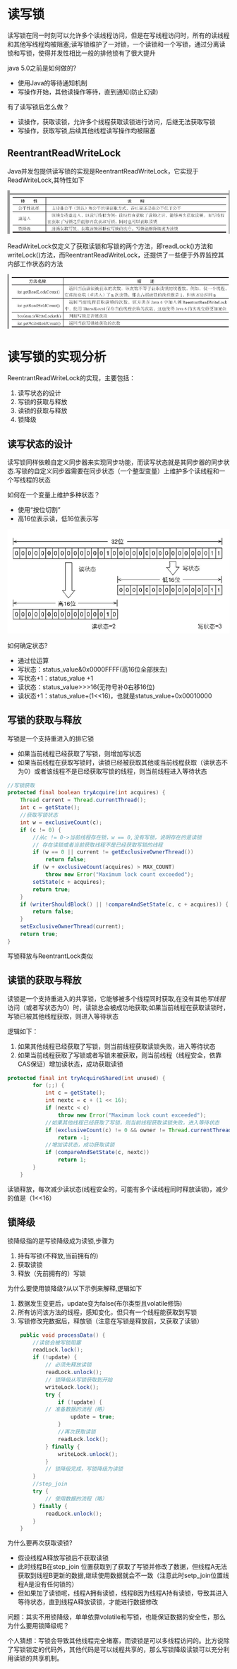 # 读写锁

读写锁在同一时刻可以允许多个读线程访问，但是在写线程访问时，所有的读线程和其他写线程均被阻塞;读写锁维护了一对锁，一个读锁和一个写锁，通过分离读锁和写锁，使得并发性相比一般的排他锁有了很大提升

java 5.0之前是如何做的?
- 使用Java的等待通知机制
- 写操作开始，其他读操作等待，直到通知(防止幻读)

有了读写锁后怎么做？
- 读操作，获取读锁，允许多个线程获取读锁进行访问，后继无法获取写锁
- 写操作，获取写锁,后续其他线程读写操作均被阻塞

## ReentrantReadWriteLock

Java并发包提供读写锁的实现是ReentrantReadWriteLock，它实现于ReadWriteLock,其特性如下

![lock](https://raw.githubusercontent.com/FameLsy/Images/master/thread/lock.png)

ReadWriteLock仅定义了获取读锁和写锁的两个方法，即readLock()方法和writeLock()方法，而ReentrantReadWriteLock，还提供了一些便于外界监控其内部工作状态的方法

![lock2](https://raw.githubusercontent.com/FameLsy/Images/master/thread/lock2.png)

# 读写锁的实现分析
ReentrantReadWriteLock的实现，主要包括：
1. 读写状态的设计
2. 写锁的获取与释放
3. 读锁的获取与释放
4. 锁降级

## 读写状态的设计

读写锁同样依赖自定义同步器来实现同步功能，而读写状态就是其同步器的同步状态.写锁的自定义同步器需要在同步状态（一个整型变量）上维护多个读线程和一个写线程的状态

如何在一个变量上维护多种状态？
- 使用“按位切割”
- 高16位表示读，低16位表示写

![lock3](https://raw.githubusercontent.com/FameLsy/Images/master/thread/lock3.png)

如何确定状态?
- 通过位运算
- 写状态：status_value&0x0000FFFF(高16位全部抹去)
- 写状态+1：status_value +1
- 读状态：status_value>>>16(无符号补0右移16位)
- 读状态+1：status_value+(1<<16)，也就是status_value+0x00010000

## 写锁的获取与释放

写锁是一个支持重进入的排它锁
- 如果当前线程已经获取了写锁，则增加写状态
- 如果当前线程在获取写锁时，读锁已经被获取其他或当前线程获取（读状态不为0）或者该线程不是已经获取写锁的线程，则当前线程进入等待状态

```java
//写锁获取
protected final boolean tryAcquire(int acquires) {
    Thread current = Thread.currentThread();
    int c = getState();
    //获取写锁状态
    int w = exclusiveCount(c);
    if (c != 0) {
        //从c != 0->当前线程存在锁，w == 0,没有写锁，说明存在的是读锁
        // 存在读锁或者当前获取线程不是已经获取写锁的线程
        if (w == 0 || current != getExclusiveOwnerThread())
            return false;
        if (w + exclusiveCount(acquires) > MAX_COUNT)
            throw new Error("Maximum lock count exceeded");
        setState(c + acquires);
        return true;
    }
    if (writerShouldBlock() || !compareAndSetState(c, c + acquires)) {
        return false;
    }
    setExclusiveOwnerThread(current);
    return true;
}
```

写锁释放与ReentrantLock类似

## 读锁的获取与释放

读锁是一个支持重进入的共享锁，它能够被多个线程同时获取,在没有其他*写线程*访问（或者写状态为0）时，读锁总会被成功地获取;如果当前线程在获取读锁时，写锁已被其他线程获取，则进入等待状态

逻辑如下：
1. 如果其他线程已经获取了写锁，则当前线程获取读锁失败，进入等待状态
2. 如果当前线程获取了写锁或者写锁未被获取，则当前线程（线程安全，依靠CAS保证）增加读状态，成功获取读锁

```java
protected final int tryAcquireShared(int unused) {
        for (;;) {
            int c = getState();
            int nextc = c + (1 << 16);
            if (nextc < c)
                throw new Error("Maximum lock count exceeded");
            //如果其他线程已经获取了写锁，则当前线程获取读锁失败，进入等待状态
            if (exclusiveCount(c) != 0 && owner != Thread.currentThread())
                return -1;
            //增加读状态，成功获取读锁
            if (compareAndSetState(c, nextc))
                return 1;
        }
    }
```

读锁释放，每次减少读状态(线程安全的，可能有多个读线程同时释放读锁)，减少的值是（1<<16）


## 锁降级

锁降级指的是写锁降级成为读锁,步骤为
1. 持有写锁(不释放,当前拥有的)
2. 获取读锁
3. 释放（先前拥有的）写锁

为什么要使用锁降级?从以下示例来解释,逻辑如下
1. 数据发生变更后，update变为false(布尔类型且volatile修饰)
2. 所有访问该方法的线程，感知变化，但只有一个线程能获取到写锁
3. 写锁修改完数据后，释放锁（注意在写锁是释放前，又获取了读锁）

```java
    public void processData() {
        //读锁会被写锁阻塞
        readLock.lock();
        if (!update) {
            // 必须先释放读锁
            readLock.unlock();
            // 锁降级从写锁获取到开始
            writeLock.lock();
            try {
                if (!update) {
            // 准备数据的流程（略）
                    update = true;
                }
                //再次获取读锁
                readLock.lock();
            } finally {
                writeLock.unlock();
            }
            // 锁降级完成，写锁降级为读锁
        }
        //step_join
        try {
            // 使用数据的流程（略）
        } finally {
            readLock.unlock();
        }
    }
```

为什么要再次获取读锁?
- 假设线程A释放写锁后不获取读锁
- 此时线程B在step_join 位置获取到了获取了写锁并修改了数据，但线程A无法获取到线程B更新的数据,继续使用数据就会不一致（注意此时setp_join位置线程A是没有任何锁的）
- 但如果加了读锁呢，线程A拥有读锁，线程B因为线程A持有读锁，导致其进入等待状态，直到线程A释放读锁，才能进行数据修改

问题：其实不用锁降级，单单依靠volatile和写锁，也能保证数据的安全性，那么为什么要用锁降级呢？

个人猜想：写锁会导致其他线程完全堵塞，而读锁是可以多线程访问的。比方说除了写锁锁定的代码外，其他代码是可以线程共享的，那么写锁降级读锁可以充分利用读锁的共享机制。

